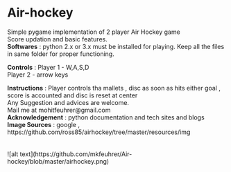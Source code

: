 # Air-hockey
Simple pygame implementation of 2 player Air Hockey game<br> 
Score updation and basic features.<br>
<b>Softwares</b> : python 2.x or 3.x must be installed for playing. Keep all the files in same folder for proper functioning.
<p><b>Controls</b> : Player 1 - W,A,S,D <br>
                     Player 2 - arrow keys</p>
<b>Instructions</b> : Player controls tha mallets , disc as soon as hits either goal , score is accounted and disc is reset at center<br> 
Any Suggestion and advices are welcome.<br>
Mail me at mohitfeuhrer@gmail.com <br>
<b>Acknowledgement</b> : python documentation and tech sites and blogs <br>
<b>Image Sources</b> : google , https://github.com/ross85/airhockey/tree/master/resources/img <br>
<br>
<br>![alt text](https://github.com/mkfeuhrer/Air-hockey/blob/master/airhockey.png)<br>
